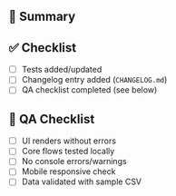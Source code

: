 ## 📌 Summary

<!-- What does this PR change? -->

## ✅ Checklist

- [ ] Tests added/updated
- [ ] Changelog entry added (`CHANGELOG.md`)
- [ ] QA checklist completed (see below)

## 🧪 QA Checklist

- [ ] UI renders without errors
- [ ] Core flows tested locally
- [ ] No console errors/warnings
- [ ] Mobile responsive check
- [ ] Data validated with sample CSV

<!-- Add the exact entry you put in CHANGELOG.md -->
